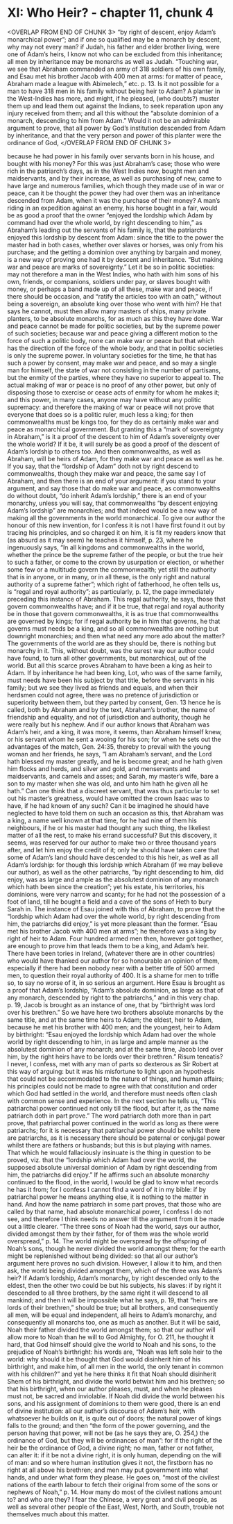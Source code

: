# XI: Who Heir? - chapter 11, chunk 4

<OVERLAP FROM END OF CHUNK 3>
“by right of descent, enjoy Adam’s monarchical power”; and if one so qualified may be a monarch by descent, why may not every man? if Judah, his father and elder brother living, were one of Adam’s heirs, I know not who can be excluded from this inheritance; all men by inheritance may be monarchs as well as Judah. “Touching war, we see that Abraham commanded an army of 318 soldiers of his own family, and Esau met his brother Jacob with 400 men at arms: for matter of peace, Abraham made a league with Abimelech,” etc. p. 13. Is it not possible for a man to have 318 men in his family without being heir to Adam? A planter in the West-Indies has more, and might, if he pleased, (who doubts?) muster them up and lead them out against the Indians, to seek reparation upon any injury received from them; and all this without the “absolute dominion of a monarch, descending to him from Adam.” Would it not be an admirable argument to prove, that all power by God’s institution descended from Adam by inheritance, and that the very person and power of this planter were the ordinance of God,
</OVERLAP FROM END OF CHUNK 3>

because he had power in his family over servants born in his house, and bought with his money? For this was just Abraham’s case; those who were rich in the patriarch’s days, as in the West Indies now, bought men and maidservants, and by their increase, as well as purchasing of new, came to have large and numerous families, which though they made use of in war or peace, can it be thought the power they had over them was an inheritance descended from Adam, when it was the purchase of their money? A man’s riding in an expedition against an enemy, his horse bought in a fair, would be as good a proof that the owner “enjoyed the lordship which Adam by command had over the whole world, by right descending to him,” as Abraham’s leading out the servants of his family is, that the patriarchs enjoyed this lordship by descent from Adam: since the title to the power the master had in both cases, whether over slaves or horses, was only from his purchase; and the getting a dominion over anything by bargain and money, is a new way of proving one had it by descent and inheritance. “But making war and peace are marks of sovereignty.” Let it be so in politic societies: may not therefore a man in the West Indies, who hath with him sons of his own, friends, or companions, soldiers under pay, or slaves bought with money, or perhaps a band made up of all these, make war and peace, if there should be occasion, and “ratify the articles too with an oath,” without being a sovereign, an absolute king over those who went with him? He that says he cannot, must then allow many masters of ships, many private planters, to be absolute monarchs, for as much as this they have done. War and peace cannot be made for politic societies, but by the supreme power of such societies; because war and peace giving a different motion to the force of such a politic body, none can make war or peace but that which has the direction of the force of the whole body, and that in politic societies is only the supreme power. In voluntary societies for the time, he that has such a power by consent, may make war and peace, and so may a single man for himself, the state of war not consisting in the number of partisans, but the enmity of the parties, where they have no superior to appeal to. The actual making of war or peace is no proof of any other power, but only of disposing those to exercise or cease acts of enmity for whom he makes it; and this power, in many cases, anyone may have without any politic supremacy: and therefore the making of war or peace will not prove that everyone that does so is a politic ruler, much less a king; for then commonwealths must be kings too, for they do as certainly make war and peace as monarchical government. But granting this a “mark of sovereignty in Abraham,” is it a proof of the descent to him of Adam’s sovereignty over the whole world? If it be, it will surely be as good a proof of the descent of Adam’s lordship to others too. And then commonwealths, as well as Abraham, will be heirs of Adam, for they make war and peace as well as he. If you say, that the “lordship of Adam” doth not by right descend to commonwealths, though they make war and peace, the same say I of Abraham, and then there is an end of your argument: if you stand to your argument, and say those that do make war and peace, as commonwealths do without doubt, “do inherit Adam’s lordship,” there is an end of your monarchy, unless you will say, that commonwealths “by descent enjoying Adam’s lordship” are monarchies; and that indeed would be a new way of making all the governments in the world monarchical. To give our author the honour of this new invention, for I confess it is not I have first found it out by tracing his principles, and so charged it on him, it is fit my readers know that (as absurd as it may seem) he teaches it himself, p. 23, where he ingenuously says, “In all kingdoms and commonwealths in the world, whether the prince be the supreme father of the people, or but the true heir to such a father, or come to the crown by usurpation or election, or whether some few or a multitude govern the commonwealth; yet still the authority that is in anyone, or in many, or in all these, is the only right and natural authority of a supreme father”; which right of fatherhood, he often tells us, is “regal and royal authority”; as particularly, p. 12, the page immediately preceding this instance of Abraham. This regal authority, he says, those that govern commonwealths have; and if it be true, that regal and royal authority be in those that govern commonwealths, it is as true that commonwealths are governed by kings; for if regal authority be in him that governs, he that governs must needs be a king, and so all commonwealths are nothing but downright monarchies; and then what need any more ado about the matter? The governments of the world are as they should be, there is nothing but monarchy in it. This, without doubt, was the surest way our author could have found, to turn all other governments, but monarchical, out of the world. But all this scarce proves Abraham to have been a king as heir to Adam. If by inheritance he had been king, Lot, who was of the same family, must needs have been his subject by that title, before the servants in his family; but we see they lived as friends and equals, and when their herdsmen could not agree, there was no pretence of jurisdiction or superiority between them, but they parted by consent, Gen. 13 hence he is called, both by Abraham and by the text, Abraham’s brother, the name of friendship and equality, and not of jurisdiction and authority, though he were really but his nephew. And if our author knows that Abraham was Adam’s heir, and a king, it was more, it seems, than Abraham himself knew, or his servant whom he sent a wooing for his son; for when he sets out the advantages of the match, Gen. 24:35, thereby to prevail with the young woman and her friends, he says, “I am Abraham’s servant, and the Lord hath blessed my master greatly, and he is become great; and he hath given him flocks and herds, and silver and gold, and menservants and maidservants, and camels and asses; and Sarah, my master’s wife, bare a son to my master when she was old, and unto him hath he given all he hath.” Can one think that a discreet servant, that was thus particular to set out his master’s greatness, would have omitted the crown Isaac was to have, if he had known of any such? Can it be imagined he should have neglected to have told them on such an occasion as this, that Abraham was a king, a name well known at that time, for he had nine of them his neighbours, if he or his master had thought any such thing, the likeliest matter of all the rest, to make his errand successful? But this discovery, it seems, was reserved for our author to make two or three thousand years after, and let him enjoy the credit of it; only he should have taken care that some of Adam’s land should have descended to this his heir, as well as all Adam’s lordship: for though this lordship which Abraham (if we may believe our author), as well as the other patriarchs, “by right descending to him, did enjoy, was as large and ample as the absolutest dominion of any monarch which hath been since the creation”; yet his estate, his territories, his dominions, were very narrow and scanty; for he had not the possession of a foot of land, till he bought a field and a cave of the sons of Heth to bury Sarah in. The instance of Esau joined with this of Abraham, to prove that the “lordship which Adam had over the whole world, by right descending from him, the patriarchs did enjoy,” is yet more pleasant than the former. “Esau met his brother Jacob with 400 men at arms”; he therefore was a king by right of heir to Adam. Four hundred armed men then, however got together, are enough to prove him that leads them to be a king, and Adam’s heir. There have been tories in Ireland, (whatever there are in other countries) who would have thanked our author for so honourable an opinion of them, especially if there had been nobody near with a better title of 500 armed men, to question their royal authority of 400. It is a shame for men to trifle so, to say no worse of it, in so serious an argument. Here Esau is brought as a proof that Adam’s lordship, “Adam’s absolute dominion, as large as that of any monarch, descended by right to the patriarchs,” and in this very chap. p. 19, Jacob is brought as an instance of one, that by “birthright was lord over his brethren.” So we have here two brothers absolute monarchs by the same title, and at the same time heirs to Adam; the eldest, heir to Adam, because he met his brother with 400 men; and the youngest, heir to Adam by birthright: “Esau enjoyed the lordship which Adam had over the whole world by right descending to him, in as large and ample manner as the absolutest dominion of any monarch; and at the same time, Jacob lord over him, by the right heirs have to be lords over their brethren.” Risum teneatis? I never, I confess, met with any man of parts so dexterous as Sir Robert at this way of arguing: but it was his misfortune to light upon an hypothesis that could not be accommodated to the nature of things, and human affairs; his principles could not be made to agree with that constitution and order which God had settled in the world, and therefore must needs often clash with common sense and experience. In the next section he tells us, “This patriarchal power continued not only till the flood, but after it, as the name patriarch doth in part prove.” The word patriarch doth more than in part prove, that patriarchal power continued in the world as long as there were patriarchs; for it is necessary that patriarchal power should be whilst there are patriarchs, as it is necessary there should be paternal or conjugal power whilst there are fathers or husbands; but this is but playing with names. That which he would fallaciously insinuate is the thing in question to be proved, viz. that the “lordship which Adam had over the world, the supposed absolute universal dominion of Adam by right descending from him, the patriarchs did enjoy.” If he affirms such an absolute monarchy continued to the flood, in the world, I would be glad to know what records he has it from; for I confess I cannot find a word of it in my bible: if by patriarchal power he means anything else, it is nothing to the matter in hand. And how the name patriarch in some part proves, that those who are called by that name, had absolute monarchical power, I confess I do not see, and therefore I think needs no answer till the argument from it be made out a little clearer. “The three sons of Noah had the world, says our author, divided amongst them by their father, for of them was the whole world overspread,” p. 14. The world might be overspread by the offspring of Noah’s sons, though he never divided the world amongst them; for the earth might be replenished without being divided: so that all our author’s argument here proves no such division. However, I allow it to him, and then ask, the world being divided amongst them, which of the three was Adam’s heir? If Adam’s lordship, Adam’s monarchy, by right descended only to the eldest, then the other two could be but his subjects, his slaves: if by right it descended to all three brothers, by the same right it will descend to all mankind; and then it will be impossible what he says, p. 19, that “heirs are lords of their brethren,” should be true; but all brothers, and consequently all men, will be equal and independent, all heirs to Adam’s monarchy, and consequently all monarchs too, one as much as another. But it will be said, Noah their father divided the world amongst them; so that our author will allow more to Noah than he will to God Almighty, for O. 211, he thought it hard, that God himself should give the world to Noah and his sons, to the prejudice of Noah’s birthright: his words are, “Noah was left sole heir to the world: why should it be thought that God would disinherit him of his birthright, and make him, of all men in the world, the only tenant in common with his children?” and yet he here thinks it fit that Noah should disinherit Shem of his birthright, and divide the world betwixt him and his brethren; so that his birthright, when our author pleases, must, and when he pleases must not, be sacred and inviolable. If Noah did divide the world between his sons, and his assignment of dominions to them were good, there is an end of divine institution: all our author’s discourse of Adam’s heir, with whatsoever he builds on it, is quite out of doors; the natural power of kings falls to the ground; and then “the form of the power governing, and the person having that power, will not be (as he says they are, O. 254,) the ordinance of God, but they will be ordinances of man”: for if the right of the heir be the ordinance of God, a divine right; no man, father or not father, can alter it: if it be not a divine right, it is only human, depending on the will of man: and so where human institution gives it not, the firstborn has no right at all above his brethren; and men may put government into what hands, and under what form they please. He goes on, “most of the civilest nations of the earth labour to fetch their original from some of the sons or nephews of Noah,” p. 14. How many do most of the civilest nations amount to? and who are they? I fear the Chinese, a very great and civil people, as well as several other people of the East, West, North, and South, trouble not themselves much about this matter.